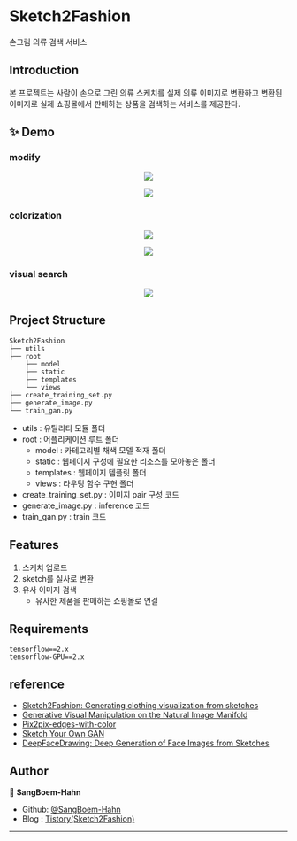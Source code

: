 # Sketch2Fashion
손그림 의류 검색 서비스


## Introduction

본 프로젝트는 사람이 손으로 그린 의류 스케치를 실제 의류 이미지로 변환하고 변환된 이미지로 실제 쇼핑몰에서 판매하는 상품을 검색하는 서비스를 제공한다.

## ✨ Demo

### modify
<p align ="center">
  <img src = "https://user-images.githubusercontent.com/90328527/222012872-e316b82f-9974-4d4f-a012-0e8dc9f042ce.gif">
</p>

<p align ="center">
  <img src = "https://user-images.githubusercontent.com/90328527/222012941-c73322ef-4afa-4ec6-8bab-915aa5fa79e7.gif">
</p>

### colorization
<p align ="center">
  <img src = "https://user-images.githubusercontent.com/90328527/222012981-040a0d12-5a36-40b6-8187-d2e9121db740.gif">
</p>

<p align ="center">
  <img src = "https://user-images.githubusercontent.com/90328527/222013017-29ead234-71a9-4839-915c-5d2f8014a416.gif">
</p>


### visual search
<p align ="center">
  <img src = "https://user-images.githubusercontent.com/90328527/222012066-38554844-548d-4cd9-8ae7-bc7c8fbb61c0.gif">
</p>

## Project Structure

```
Sketch2Fashion
├── utils
├── root
    ├── model
    ├── static
    ├── templates
    └── views
├── create_training_set.py
├── generate_image.py
└── train_gan.py
```

- utils : 유틸리티 모듈 폴더
- root : 어플리케이션 루트 폴더
    - model : 카테고리별 채색 모델 적재 폴더
    - static : 웹페이지 구성에 필요한 리소스를 모아놓은 폴더
    - templates : 웹페이지 템플릿 폴더
    - views : 라우팅 함수 구현 폴더
- create_training_set.py : 이미지 pair 구성 코드
- generate_image.py : inference 코드
- train_gan.py : train 코드

## Features
1. 스케치 업로드
2. sketch를 실사로 변환
3. 유사 이미지 검색
    - 유사한 제품을 판매하는 쇼핑몰로 연결



## Requirements
```
tensorflow==2.x
tensorflow-GPU==2.x
```

## reference
- [Sketch2Fashion: Generating clothing visualization from sketches](https://s3.us-west-2.amazonaws.com/secure.notion-static.com/24693891-8915-4e8b-94b9-5a98831188f0/55752208.pdf?X-Amz-Algorithm=AWS4-HMAC-SHA256&X-Amz-Content-Sha256=UNSIGNED-PAYLOAD&X-Amz-Credential=AKIAT73L2G45EIPT3X45%2F20221220%2Fus-west-2%2Fs3%2Faws4_request&X-Amz-Date=20221220T093913Z&X-Amz-Expires=86400&X-Amz-Signature=2822a6743f941bcbc812850571d23c7ac23cd3c2d4f08c3e383aa91a7dd60fe2&X-Amz-SignedHeaders=host&response-content-disposition=filename%3D%2255752208.pdf%22&x-id=GetObject)
- [Generative Visual Manipulation on the Natural Image Manifold](https://arxiv.org/abs/1609.03552)
- [Pix2pix-edges-with-color](https://github.com/michaelnation26/pix2pix-edges-with-color)
- [Sketch Your Own GAN](https://arxiv.org/abs/2108.02774)
- [DeepFaceDrawing: Deep Generation of Face Images from Sketches](http://geometrylearning.com/paper/DeepFaceDrawing-supple.pdf)

## Author

👤 **SangBoem-Hahn**

- Github: [@SangBoem-Hahn](https://github.com/SangBeom-Hahn)
- Blog : [Tistory(Sketch2Fashion)](https://hsb422.tistory.com/entry/%EC%86%90%EA%B7%B8%EB%A6%BC-%EC%9D%98%EB%A5%98-%EA%B2%80%EC%83%89-%EC%84%9C%EB%B9%84%EC%8A%A4)
---
